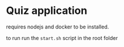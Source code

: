 # Quiz application

requires nodejs and docker to be installed.

to run run the `start.sh` script in the root folder